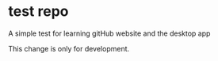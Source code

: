 # test repo
A simple test for learning gitHub website and the desktop app

This change is only for development.